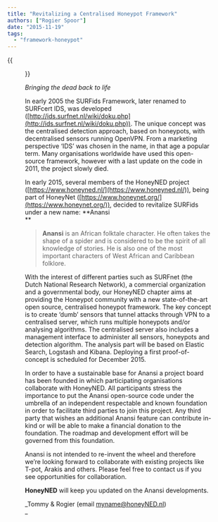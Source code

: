 ```yaml
---
title: "Revitalizing a Centralised Honeypot Framework"
authors: ["Rogier Spoor"]
date: "2015-11-19"
tags: 
  - "framework-honeypot"
---
```

{{<figure src="images/banner.png" alt="Banner" width="50%">}}

  

_Bringing the dead back to life_

  

  

In early 2005 the SURFids Framework, later renamed to SURFcert IDS, was developed ([http://ids.surfnet.nl/wiki/doku.php](http://ids.surfnet.nl/wiki/doku.php)). The unique concept was the centralised detection approach, based on honeypots, with decentralised sensors running OpenVPN. From a marketing perspective ‘IDS’ was chosen in the name, in that age a popular term. Many organisations worldwide have used this open-source framework, however with a last update on the code in 2011, the project slowly died.

  

In early 2015, several members of the HoneyNED project ([https://www.honeyned.nl/](https://www.honeyned.nl/)), being part of HoneyNet ([https://www.honeynet.org/](https://www.honeynet.org/)), decided to revitalize SURFids under a new name: **Anansi  
**

  
  

>   
> 
> **Anansi** is an African folktale character. He often takes the shape of a spider and is considered to be the spirit of all knowledge of stories. He is also one of the most important characters of West African and Caribbean folklore.
> 
>   

  

With the interest of different parties such as SURFnet (the Dutch National Research Network), a commercial organization and a governmental body, our HoneyNED chapter aims at providing the Honeypot community with a new state-of-the-art open source, centralised honeypot framework. The key concept is to create ‘dumb’ sensors that tunnel attacks through VPN to a centralised server, which runs multiple honeypots and/or analysing algorithms. The centralised server also includes a management interface to administer all sensors, honeypots and detection algorithm. The analysis part will be based on Elastic Search, Logstash and Kibana. Deploying a first proof-of-concept is scheduled for December 2015.

  

  

In order to have a sustainable base for Anansi a project board has been founded in which participating organisations collaborate with HoneyNED. All participants stress the importance to put the Anansi open-source code under the umbrella of an independent respectable and known foundation in order to facilitate third parties to join this project. Any third party that wishes an additional Anansi feature can contribute in-kind or will be able to make a financial donation to the foundation. The roadmap and development effort will be governed from this foundation.

  

  

Anansi is not intended to re-invent the wheel and therefore we’re looking forward to collaborate with existing projects like T-pot, Arakis and others. Please feel free to contact us if you see opportunities for collaboration.

  

  

**HoneyNED** will keep you updated on the Anansi developments.

  

  

_Tommy & Rogier (email myname@honeyNED.nl)  
_
